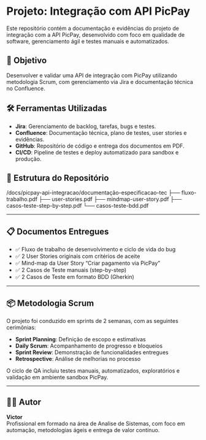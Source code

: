 # Projeto: Integração com API PicPay

Este repositório contém a documentação e evidências do projeto de integração com a API PicPay, desenvolvido com foco em qualidade de software, gerenciamento ágil e testes manuais e automatizados.

## 🧩 Objetivo

Desenvolver e validar uma API de integração com PicPay utilizando metodologia Scrum, com gerenciamento via Jira e documentação técnica no Confluence.

## 🛠️ Ferramentas Utilizadas

- **Jira**: Gerenciamento de backlog, tarefas, bugs e testes.
- **Confluence**: Documentação técnica, plano de testes, user stories e evidências.
- **GitHub**: Repositório de código e entrega dos documentos em PDF.
- **CI/CD**: Pipeline de testes e deploy automatizado para sandbox e produção.

## 📂 Estrutura do Repositório
/docs/picpay-api-integracao/documentação-especificacao-tec ├── fluxo-trabalho.pdf ├── user-stories.pdf ├── mindmap-user-story.pdf ├── casos-teste-step-by-step.pdf └── casos-teste-bdd.pdf



---

## 📋 Documentos Entregues

- ✅ Fluxo de trabalho de desenvolvimento e ciclo de vida do bug
- ✅ 2 User Stories originais com critérios de aceite
- ✅ Mind-map da User Story “Criar pagamento via PicPay”
- ✅ 2 Casos de Teste manuais (step-by-step)
- ✅ 2 Casos de Teste em formato BDD (Gherkin)

---

## 📦 Metodologia Scrum

O projeto foi conduzido em sprints de 2 semanas, com as seguintes cerimônias:

- **Sprint Planning**: Definição de escopo e estimativas
- **Daily Scrum**: Acompanhamento de progresso e bloqueios
- **Sprint Review**: Demonstração de funcionalidades entregues
- **Retrospective**: Análise de melhorias no processo

O ciclo de QA incluiu testes manuais, automatizados, exploratórios e validação em ambiente sandbox PicPay.

---

## 👨‍💻 Autor

**Victor**  
Profissional em formado na área de Analise de Sistemas, com foco em automação, metodologias ágeis e entrega de valor contínuo.